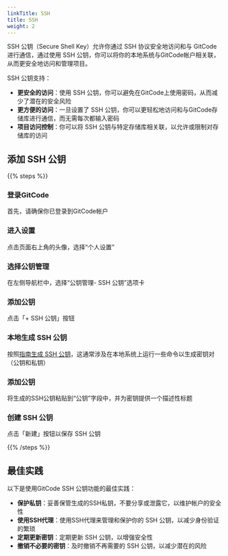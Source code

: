 ```yaml
---
linkTitle: SSH
title: SSH
weight: 2
---
```


SSH 公钥（Secure Shell Key）允许你通过 SSH 协议安全地访问和与 GitCode 进行通信，通过使用 SSH 公钥，你可以将你的本地系统与GitCode帐户相关联，从而更安全地访问和管理项目。

SSH 公钥支持：

- **更安全的访问**：使用 SSH 公钥，你可以避免在GitCode上使用密码，从而减少了潜在的安全风险
- **更方便的访问**：一旦设置了 SSH 公钥，你可以更轻松地访问和与GitCode存储库进行通信，而无需每次都输入密码
- **项目访问控制**：你可以将 SSH 公钥与特定存储库相关联，以允许或限制对存储库的访问

## 添加 SSH 公钥

{{% steps %}}

### 登录GitCode

首先，请确保你已登录到GitCode帐户

### 进入设置

点击页面右上角的头像，选择“个人设置”

### 选择公钥管理

在左侧导航栏中，选择“公钥管理- SSH 公钥”选项卡

### 添加公钥

点击「+ SSH 公钥」按钮

### 本地生成 SSH 公钥

按照[指南生成 SSH 公钥](../new-ssh)，这通常涉及在本地系统上运行一些命令以生成密钥对（公钥和私钥）

### 添加公钥

将生成的SSH公钥粘贴到“公钥”字段中，并为密钥提供一个描述性标题

### 创建 SSH 公钥

点击「新建」按钮以保存 SSH 公钥

{{% /steps %}}

## 最佳实践

以下是使用GitCode SSH 公钥功能的最佳实践：

- **保护私钥**：妥善保管生成的SSH私钥，不要分享或泄露它，以维护帐户的安全性
- **使用SSH代理**：使用SSH代理来管理和保护你的 SSH 公钥，以减少身份验证的繁琐
- **定期更新密钥**：定期更新 SSH 公钥，以增强安全性
- **撤销不必要的密钥**：及时撤销不再需要的 SSH 公钥，以减少潜在的风险
